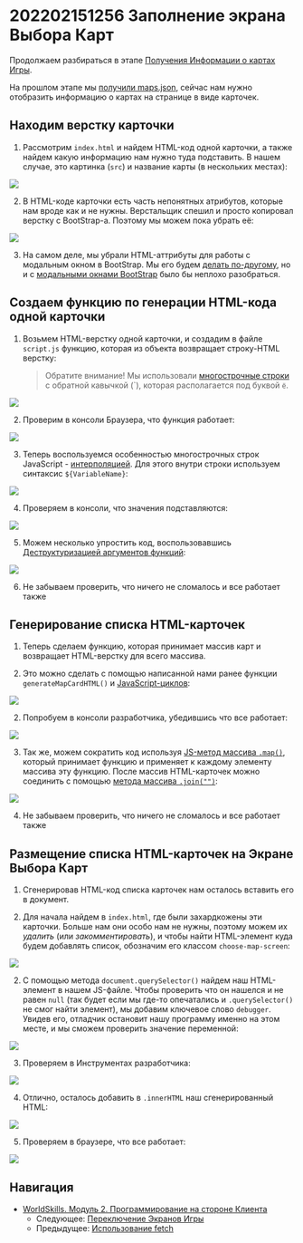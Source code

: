 # 202202151256 Заполнение экрана Выбора Карт

Продолжаем разбираться в этапе [Получения Информации о картах Игры](202202151147-fetch-maps-Module-2-WS.md).

На прошлом этапе мы [получили maps.json](202202151200-fetch-maps-json-module2-ws.md),
сейчас нам нужно отобразить информацию о картах на странице в виде карточек.

## Находим верстку карточки

1. Рассмотрим `index.html` и найдем HTML-код одной карточки, а также найдем
какую информацию нам нужно туда подставить. В нашем случае, это картинка (`src`)
и название карты (в нескольких местах):

![](2022-02-15-13-37-22.png)

2. В HTML-коде карточки есть часть непонятных атрибутов, которые нам вроде как
и не нужны. Верстальщик спешил и просто копировал верстку с BootStrap-а.
Поэтому мы можем пока убрать её:

![](2022-02-15-13-54-16.png)

3. На самом деле, мы убрали HTML-аттрибуты для работы с модальным окном
в BootStrap. Мы его будем [делать по-другому](202202181645-login-form-m2-ws.md),
но и с [модальными окнами BootStrap](202202151358-modal-window-wth-Bootstrap.md)
было бы неплохо разобраться.

## Создаем функцию по генерации HTML-кода одной карточки

1. Возьмем HTML-верстку одной карточки, и создадим в файле `script.js` функцию, которая из объекта возвращает строку-HTML верстку:

    > Обратите внимание!
    > Мы использовали [многострочные строки](https://learn.javascript.ru/string#kavychki) с обратной кавычкой (\`), которая располагается под буквой `ё`.

![](2022-02-15-14-07-18.png)

2. Проверим в консоли Браузера, что функция работает:

![](2022-02-15-15-44-16.png)

3. Теперь воспользуемся особенностью многострочных строк JavaScript - [интерполяцией](202202151547-interpolation.md). Для этого внутри строки используем синтаксис `${VariableName}`:

![](2022-02-15-14-08-42.png)

4. Проверяем в консоли, что значения подставляются:

![](2022-02-15-14-15-44.png)

5. Можем несколько упростить код, воспользовавшись [Деструктуризацией аргументов функций](https://learn.javascript.ru/destructuring-assignment#umnye-parametry-funktsiy):

![](2022-02-15-14-09-19.png)

6. Не забываем проверить, что ничего не сломалось и все работает также

## Генерирование списка HTML-карточек

1. Теперь сделаем функцию, которая принимает массив карт и возвращает HTML-верстку для всего массива.

2. Это можно сделать с помощью написанной нами ранее функции `generateMapCardHTML()` и [JavaScript-циклов](https://learn.javascript.ru/while-for#tsikl-for):

![](2022-02-15-14-19-44.png)

2. Попробуем в консоли разработчика, убедившись что все работает:

![](2022-02-15-14-20-19.png)

3. Так же, можем сократить код используя [JS-метод массива `.map()`](https://learn.javascript.ru/array-methods#map), который принимает функцию и применяет к каждому элементу массива эту функцию. После массив HTML-карточек можно соединить с помощью [метода массива `.join("")`](https://developer.mozilla.org/ru/docs/Web/JavaScript/Reference/Global_Objects/Array/join):

![](2022-02-15-14-26-09.png)

4. Не забываем проверить, что ничего не сломалось и все работает также


## Размещение списка HTML-карточек на Экране Выбора Карт

1. Сгенерировав HTML-код списка карточек нам осталось вставить его в документ.

2. Для начала найдем в `index.html`, где были захардкожены эти карточки.
Больше нам они особо нам не нужны, поэтому можем их *удалить* (или *закомментировать*), и чтобы найти HTML-элемент куда будем добавлять список, обозначим его классом `choose-map-screen`:

![](2022-02-15-14-22-41.png)

2. С помощью метода `document.querySelector()` найдем наш HTML-элемент в нашем JS-файле. Чтобы проверить что он нашелся и не равен `null` (так будет если мы где-то опечатались и `.querySelector()` не смог найти элемент), мы добавим ключевое слово `debugger`. Увидев его, отладчик остановит нашу программу именно на этом месте, и мы сможем проверить значение переменной:

![](2022-02-15-14-23-54.png)

3. Проверяем в Инструментах разработчика:

![](2022-02-15-14-24-16.png)

4. Отлично, осталось добавить в `.innerHTML` наш сгенерированный HTML:

![](2022-02-15-14-25-02.png)

5. Проверяем в браузере, что все работает:

![](2022-02-15-14-26-27.png)


## Навигация

- [WorldSkills. Модуль 2. Программирование на стороне Клиента](202202150946-WS-module-2.md)
    - Следующее: [Переключение Экранов Игры](202202151333-change-screen.md)
    - Предыдущее: [Использование fetch](202202151200-fetch-maps-json-module2-ws.md)
